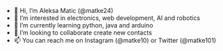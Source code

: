 - 👋 Hi, I’m Aleksa Matic (@matke24)
- 👀 I’m interested in electronics, web development, AI and robotics
- 🌱 I’m currently learning python, java and arduino
- 💞️ I’m looking to collaborate create new contacts
- 📫 You can reach me on Instagram (@matke10) or Twitter (@matke101)

<!---
matke24/matke24 is a ✨ special ✨ repository because its `README.md` (this file) appears on your GitHub profile.
You can click the Preview link to take a look at your changes.
--->

